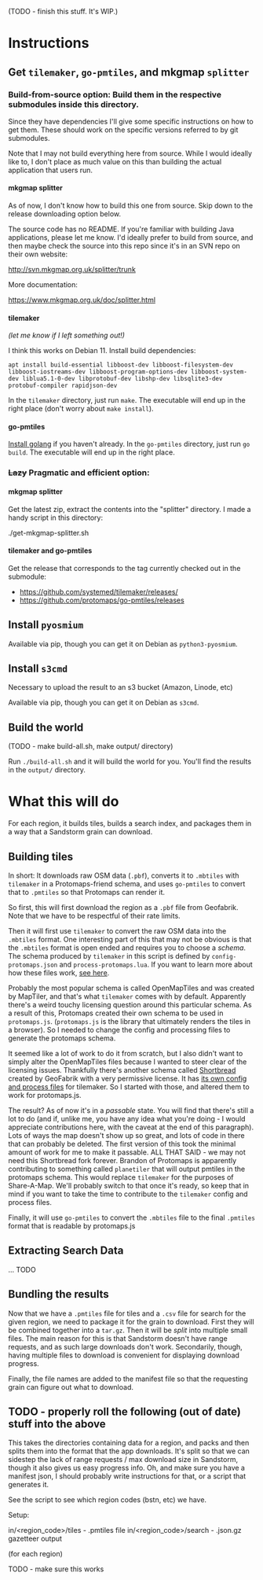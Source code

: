 (TODO - finish this stuff. It's WIP.)

# Instructions

## Get `tilemaker`, `go-pmtiles`, and mkgmap `splitter`

### Build-from-source option: Build them in the respective submodules inside this directory.

Since they have dependencies I'll give some specific instructions on how to get them. These should work on the specific versions referred to by git submodules.

Note that I may not build everything here from source. While I would ideally like to, I don't place as much value on this than building the actual application that users run.

#### mkgmap splitter

As of now, I don't know how to build this one from source. Skip down to the release downloading option below.

The source code has no README. If you're familiar with building Java applications, please let me know. I'd ideally prefer to build from source, and then maybe check the source into this repo since it's in an SVN repo on their own website:

http://svn.mkgmap.org.uk/splitter/trunk

More documentation:

https://www.mkgmap.org.uk/doc/splitter.html

#### tilemaker

_(let me know if I left something out!)_

I think this works on Debian 11. Install build dependencies:

```
apt install build-essential libboost-dev libboost-filesystem-dev libboost-iostreams-dev libboost-program-options-dev libboost-system-dev liblua5.1-0-dev libprotobuf-dev libshp-dev libsqlite3-dev protobuf-compiler rapidjson-dev
```

In the `tilemaker` directory, just run `make`. The executable will end up in the right place (don't worry about `make install`).

#### go-pmtiles

[Install golang](https://go.dev/doc/install) if you haven't already. In the `go-pmtiles` directory, just run `go build`. The executable will end up in the right place.

### ~~Lazy~~ Pragmatic and efficient option:

#### mkgmap splitter

Get the latest zip, extract the contents into the "splitter" directory. I made a handy script in this directory:

./get-mkgmap-splitter.sh

#### tilemaker and go-pmtiles

Get the release that corresponds to the tag currently checked out in the submodule:

* https://github.com/systemed/tilemaker/releases/
* https://github.com/protomaps/go-pmtiles/releases

## Install `pyosmium`

Available via pip, though you can get it on Debian as `python3-pyosmium`.

## Install `s3cmd`

Necessary to upload the result to an s3 bucket (Amazon, Linode, etc)

Available via pip, though you can get it on Debian as `s3cmd`.

## Build the world

(TODO - make build-all.sh, make output/ directory)

Run `./build-all.sh` and it will build the world for you. You'll find the results in the `output/` directory.

# What this will do

For each region, it builds tiles, builds a search index, and packages them in a way that a Sandstorm grain can download.

## Building tiles

In short: It downloads raw OSM data (`.pbf`), converts it to `.mbtiles` with `tilemaker` in a Protomaps-friend schema, and uses `go-pmtiles` to convert that to `.pmtiles` so that Protomaps can render it.

So first, this will first download the region as a `.pbf` file from Geofabrik. Note that we have to be respectful of their rate limits.

Then it will first use `tilemaker` to convert the raw OSM data into the `.mbtiles` format. One interesting part of this that may not be obvious is that the `.mbtiles` format is open ended and requires you to choose a _schema_. The schema produced by `tilemaker` in this script is defined by `config-protomaps.json` and `process-protomaps.lua`. If you want to learn more about how these files work, [see here](https://github.com/systemed/tilemaker/blob/master/docs/CONFIGURATION.md).

Probably the most popular schema is called OpenMapTiles and was created by MapTiler, and that's what `tilemaker` comes with by default. Apparently there's a weird touchy licensing question around this particular schema. As a result of this, Protomaps created their own schema to be used in `protomaps.js`. (`protomaps.js` is the library that ultimately renders the tiles in a browser). So I needed to change the config and processing files to generate the protomaps schema.

It seemed like a lot of work to do it from scratch, but I also didn't want to simply alter the OpenMapTiles files because I wanted to steer clear of the licensing issues. Thankfully there's another schema called [Shortbread](https://shortbread.geofabrik.de/schema/) created by GeoFabrik with a very permissive license. It has [its own config and process files](https://github.com/geofabrik/shortbread-tilemaker/) for tilemaker. So I started with those, and altered them to work for protomaps.js.

The result? As of now it's in a _passable_ state. You will find that there's still a lot to do (and if, unlike me, you have any idea what you're doing - I would appreciate contributions here, with the caveat at the end of this paragraph). Lots of ways the map doesn't show up so great, and lots of code in there that can probably be deleted. The first version of this took the minimal amount of work for me to make it passable. ALL THAT SAID - we may not need this Shortbread fork forever. Brandon of Protomaps is apparently contributing to something called `planetiler` that will output pmtiles in the protomaps schema. This would replace `tilemaker` for the purposes of Share-A-Map. We'll probably switch to that once it's ready, so keep that in mind if you want to take the time to contribute to the `tilemaker` config and process files.

Finally, it will use `go-pmtiles` to convert the `.mbtiles` file to the final `.pmtiles` format that is readable by protomaps.js

## Extracting Search Data

... TODO

## Bundling the results

Now that we have a `.pmtiles` file for tiles and a `.csv` file for search for the given region, we need to package it for the grain to download. First they will be combined together into a `tar.gz`. Then it will be _split_ into multiple small files. The main reason for this is that Sandstorm doesn't have range requests, and as such large downloads don't work. Secondarily, though, having multiple files to download is convenient for displaying download progress.

Finally, the file names are added to the manifest file so that the requesting grain can figure out what to download.

## TODO - properly roll the following (out of date) stuff into the above

This takes the directories containing data for a region, and packs and then splits them into the format that the app downloads. It's split so that we can sidestep the lack of range requests / max download size in Sandstorm, though it also gives us easy progress info. Oh, and make sure you have a manifest json, I should probably write instructions for that, or a script that generates it.

See the script to see which region codes (bstn, etc) we have.

Setup:

in/<region_code>/tiles - .pmtiles file
in/<region_code>/search - .json.gz gazetteer output

(for each region)

TODO - make sure this works
